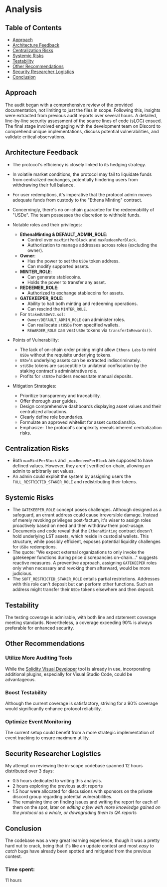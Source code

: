 # Analysis
## Table of Contents

- [Approach](#approach)
- [Architecture Feedback](#architecture-feedback)
- [Centralization Risks](#centralization-risks)
- [Systemic Risks](#systemic-risks)
- [Testability](#Testability)
- [Other Recommendations](#other-recommendations)
- [Security Researcher Logistics](#security-researcher-logistics)
- [Conclusion](#conclusion)

## Approach

The audit began with a comprehensive review of the provided documentation, not limiting to just the files in scope. Following this, insights were extracted from previous audit reports over several hours. A detailed, line-by-line security assessment of the source lines of code (sLOC) ensued. The final stage involved engaging with the development team on Discord to comprehend unique implementations, discuss potential vulnerabilities, and validate critical observations.

## Architecture Feedback

- The protocol's efficiency is closely linked to its hedging strategy.
- In volatile market conditions, the protocol may fail to liquidate funds from centralized exchanges, potentially hindering users from withdrawing their full balance.
- For user redemptions, it's imperative that the protocol admin moves adequate funds from custody to the "Ethena Minting" contract.
- Concerningly, there's no on-chain guarantee for the redeemability of "USDe". The team possesses the discretion to withhold funds.
- Notable roles and their privileges:
  - **EthenaMinting & DEFAULT_ADMIN_ROLE**: 
    - Control over `maxMintPerBlock` and `maxRedeemPerBlock`.
    - Authorization to manage addresses across roles (excluding the owner).
  - **Owner**:
    - Has the power to set the `USDe` token address.
    - Can modify supported assets.
  - **MINTER_ROLE**:
    - Can generate stablecoins.
    - Holds the power to transfer any asset.
  - **REDEEMER_ROLE**:
    - Authorized to exchange stablecoins for assets.
  - **GATEKEEPER_ROLE**:
    - Ability to halt both minting and redeeming operations.
    - Can rescind the `MINTER_ROLE`.
  - For `StakedUSDeV2.sol`:
    - `Owner/DEFAULT_ADMIN_ROLE` can administer roles.
    - Can reallocate `stUSDe` from specified wallets.
    - `REWARDER_ROLE` can vest `USDe` tokens via `transferInRewards()`.

- Points of Vulnerability:
  - The lack of on-chain order pricing might allow `Ethena Labs` to mint `USDe` without the requisite underlying tokens.
  - `USDe`'s underlying assets can be extracted indiscriminately.
  - `stUSDe` tokens are susceptible to unilateral confiscation by the staking contract's administrative role.
  - Profits for `stUSDe` holders necessitate manual deposits.

- Mitigation Strategies:
  - Prioritize transparency and traceability.
  - Offer thorough user guides.
  - Design comprehensive dashboards displaying asset values and their centralized allocations.
  - Clearly define role boundaries.
  - Formulate an approved whitelist for asset custodianship.
  - Emphasize: The protocol's complexity reveals inherent centralization risks.

## Centralization Risks

- Both `maxMintPerBlock` and `_maxRedeemPerBlock` are supposed to have defined values. However, they aren't verified on-chain, allowing an admin to arbitrarily set values.
- An admin could exploit the system by assigning users the `FULL_RESTRICTED_STAKER_ROLE` and redistributing their tokens.

## Systemic Risks

- The `GATEKEEPER_ROLE` concept poses challenges. Although designed as a safeguard, an errant address could cause irreversible damage. Instead of merely revoking privileges post-factum, it's wiser to assign roles proactively based on need and then withdraw them post-usage.
- Documents and code reveal that the `EthenaMinting` contract doesn't hold underlying LST assets, which reside in custodial wallets. This structure, while possibly efficient, exposes potential liquidity challenges for `USDe` redemptions.
- The quote: "We expect external organizations to only invoke the gatekeeper functions during price discrepancies on-chain..." suggests reactive measures. A preventive approach, assigning `GATEKEEPER` roles only when necessary and revoking them afterward, would be more judicious.
- The `SOFT_RESTRICTED_STAKER_ROLE` entails partial restrictions. Addresses with this role can't deposit but can perform other functions. Such an address might transfer their `USDe` tokens elsewhere and then deposit.

## Testability

The testing coverage is admirable, with both line and statement coverage meeting standards. Nevertheless, a coverage exceeding 90% is always preferable for enhanced security.

## Other Recommendations

### **Utilize More Auditing Tools**

While the [Solidity Visual Developer](https://marketplace.visualstudio.com/items?itemName=tintinweb.solidity-visual-auditor) tool is already in use, incorporating additional plugins, especially for Visual Studio Code, could be advantageous.

### **Boost Testability**

Although the current coverage is satisfactory, striving for a 90% coverage would significantly enhance protocol reliability.

### **Optimize Event Monitoring**

The current setup could benefit from a more strategic implementation of event tracking to ensure maximum utility.

 ## Security Researcher Logistics

My attempt on reviewing the in-scope codebase spanned 12 hours distributed over 3 days:

- 0.5 hours dedicated to writing this analysis.
- 2 hours exploring the previous audit reports
- 1.5 hour were allocated for discussions with sponsors on the private discord group regarding potential vulnerabilities.
- The remaining time on finding issues and writing the report for each of them on the spot, later on _editing a few with more knowledge gained on the protocol as a whole, or downgrading them to QA reports_

## Conclusion

The codebase was a very great learning experience, though it was a pretty hard nut to crack, being that it's like an update contest and most _easy to catch_ bugs have already been spotted and mitigated from the previous contest.




### Time spent:
11 hours